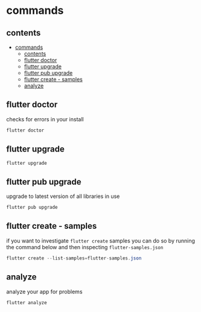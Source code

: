 # commands

## contents

- [commands](#commands)
  - [contents](#contents)
  - [flutter doctor](#flutter-doctor)
  - [flutter upgrade](#flutter-upgrade)
  - [flutter pub upgrade](#flutter-pub-upgrade)
  - [flutter create - samples](#flutter-create---samples)
  - [analyze](#analyze)


## flutter doctor

checks for errors in your install

```java
flutter doctor
```

## flutter upgrade

```java
flutter upgrade
```

## flutter pub upgrade

upgrade to latest version of all libraries in use

```java
flutter pub upgrade
```

## flutter create - samples

if you want to investigate `flutter create` samples you can do so by running the command below and then inspecting `flutter-samples.json`

```java
flutter create --list-samples=flutter-samples.json
```

## analyze

analyze your app for problems

```java
flutter analyze
```

